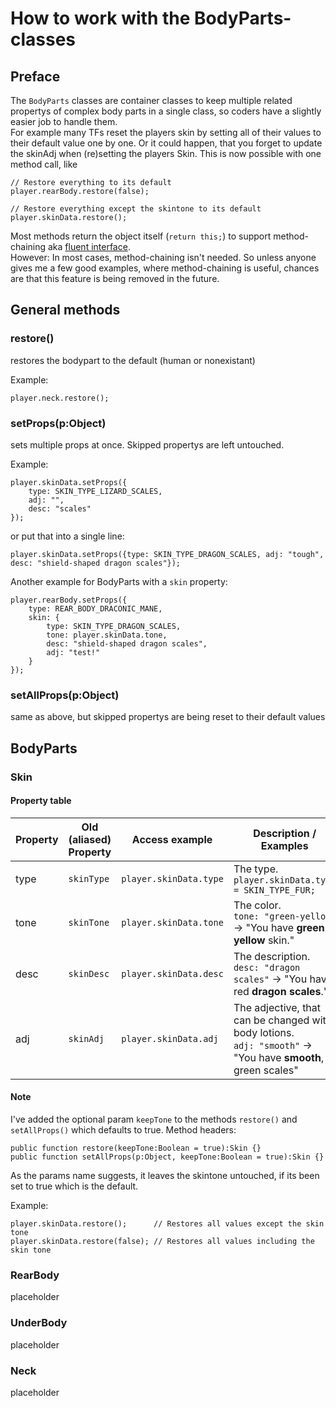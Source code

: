 How to work with the BodyParts-classes
======================================

Preface
-------

The `BodyParts` classes are container classes to keep multiple related propertys of complex body parts in a single class, so coders have a slightly easier job to handle them.<br>
For example many TFs reset the players skin by setting all of their values to their default value one by one. Or it could happen, that you forget to update the skinAdj when (re)setting the players Skin. This is now possible with one method call, like
```as3
// Restore everything to its default
player.rearBody.restore(false);

// Restore everything except the skintone to its default
player.skinData.restore();
```

Most methods return the object itself (`return this;`) to support method-chaining aka [fluent interface](https://en.wikipedia.org/wiki/Fluent_interface).<br>
However: In most cases, method-chaining isn't needed. So unless anyone gives me a few good examples, where method-chaining is useful, chances are that this feature is being removed in the future.

General methods
---------------

### restore()
restores the bodypart to the default (human or nonexistant)

Example:
```as3
player.neck.restore();
```

### setProps(p:Object)
sets multiple props at once. Skipped propertys are left untouched.

Example:
```as3
player.skinData.setProps({
	type: SKIN_TYPE_LIZARD_SCALES,
	adj: "",
	desc: "scales"
});
```
or put that into a single line:

```as3
player.skinData.setProps({type: SKIN_TYPE_DRAGON_SCALES, adj: "tough", desc: "shield-shaped dragon scales"});
```

Another example for BodyParts with a `skin` property:
```as3
player.rearBody.setProps({
    type: REAR_BODY_DRACONIC_MANE,
    skin: {
        type: SKIN_TYPE_DRAGON_SCALES,
        tone: player.skinData.tone,
        desc: "shield-shaped dragon scales",
        adj: "test!"
    }
});
```

### setAllProps(p:Object)
same as above, but skipped propertys are being reset to their default values

BodyParts
---------

### Skin
#### Property table
| Property | Old (aliased)<br>Property | Access example         | Description / Examples                                                                                         |
|----------|---------------------------|------------------------|----------------------------------------------------------------------------------------------------------------|
| type     | `skinType`                | `player.skinData.type` | The type.<br>`player.skinData.type = SKIN_TYPE_FUR;`                                                           |
| tone     | `skinTone`                | `player.skinData.tone` | The color.<br>`tone: "green-yellow"` → "You have **green-yellow** skin."                                       |
| desc     | `skinDesc`                | `player.skinData.desc` | The description.<br>`desc: "dragon scales"` → "You have red **dragon scales**."                                |
| adj      | `skinAdj`                 | `player.skinData.adj`  | The adjective, that can be changed with body lotions.<br>`adj: "smooth"` → "You have **smooth**, green scales" |

#### Note
I've added the optional param `keepTone` to the methods `restore()` and `setAllProps()` which defaults to true.
Method headers:
```as3
public function restore(keepTone:Boolean = true):Skin {}
public function setAllProps(p:Object, keepTone:Boolean = true):Skin {}
```
As the params name suggests, it leaves the skintone untouched, if its been set to true which is the default.

Example:
```as3
player.skinData.restore();      // Restores all values except the skin tone
player.skinData.restore(false); // Restores all values including the skin tone
```

### RearBody
placeholder

### UnderBody
placeholder

### Neck
placeholder
